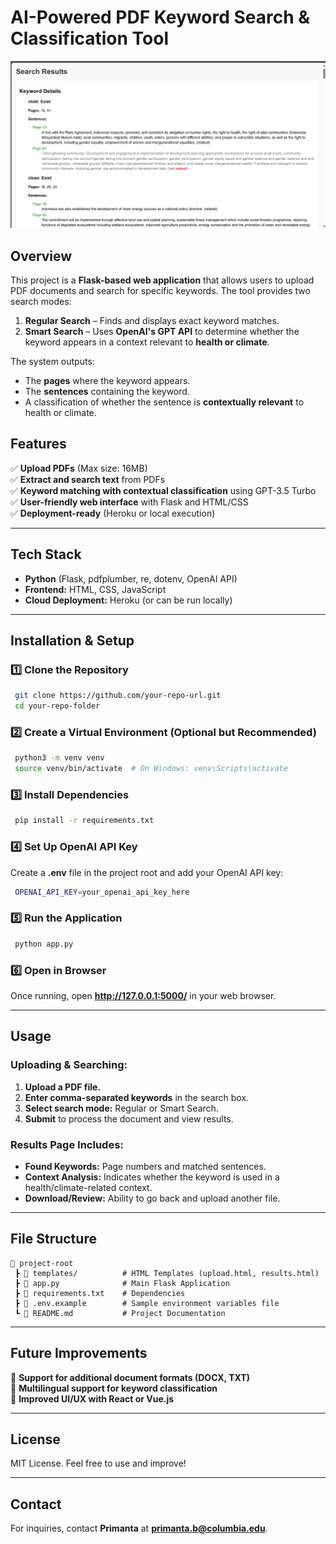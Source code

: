 # AI-Powered PDF Keyword Search & Classification Tool

![App Screenshot](images/screenshot1.png)

## Overview
This project is a **Flask-based web application** that allows users to upload PDF documents and search for specific keywords. The tool provides two search modes:
1. **Regular Search** – Finds and displays exact keyword matches.
2. **Smart Search** – Uses **OpenAI's GPT API** to determine whether the keyword appears in a context relevant to **health or climate**.

The system outputs:
- The **pages** where the keyword appears.
- The **sentences** containing the keyword.
- A classification of whether the sentence is **contextually relevant** to health or climate.

## Features
✅ **Upload PDFs** (Max size: 16MB)  
✅ **Extract and search text** from PDFs  
✅ **Keyword matching with contextual classification** using GPT-3.5 Turbo  
✅ **User-friendly web interface** with Flask and HTML/CSS  
✅ **Deployment-ready** (Heroku or local execution)  

---
## Tech Stack
- **Python** (Flask, pdfplumber, re, dotenv, OpenAI API)
- **Frontend:** HTML, CSS, JavaScript
- **Cloud Deployment:** Heroku (or can be run locally)

---
## Installation & Setup
### 1️⃣ Clone the Repository
```sh
 git clone https://github.com/your-repo-url.git
 cd your-repo-folder
```

### 2️⃣ Create a Virtual Environment (Optional but Recommended)
```sh
 python3 -m venv venv
 source venv/bin/activate  # On Windows: venv\Scripts\activate
```

### 3️⃣ Install Dependencies
```sh
 pip install -r requirements.txt
```

### 4️⃣ Set Up OpenAI API Key
Create a **.env** file in the project root and add your OpenAI API key:
```sh
 OPENAI_API_KEY=your_openai_api_key_here
```

### 5️⃣ Run the Application
```sh
 python app.py
```

### 6️⃣ Open in Browser
Once running, open **http://127.0.0.1:5000/** in your web browser.

---
## Usage
### Uploading & Searching:
1. **Upload a PDF file.**
2. **Enter comma-separated keywords** in the search box.
3. **Select search mode:** Regular or Smart Search.
4. **Submit** to process the document and view results.

### Results Page Includes:
- **Found Keywords:** Page numbers and matched sentences.
- **Context Analysis:** Indicates whether the keyword is used in a health/climate-related context.
- **Download/Review:** Ability to go back and upload another file.

---
## File Structure
```
📂 project-root
 ┣ 📂 templates/          # HTML Templates (upload.html, results.html)
 ┣ 📜 app.py              # Main Flask Application
 ┣ 📜 requirements.txt    # Dependencies
 ┣ 📜 .env.example        # Sample environment variables file
 ┗ 📜 README.md           # Project Documentation
```

---
## Future Improvements
🔹 **Support for additional document formats (DOCX, TXT)**  
🔹 **Multilingual support for keyword classification**  
🔹 **Improved UI/UX with React or Vue.js**  

---
## License
MIT License. Feel free to use and improve!

---
## Contact
For inquiries, contact **Primanta** at **primanta.b@columbia.edu**.
